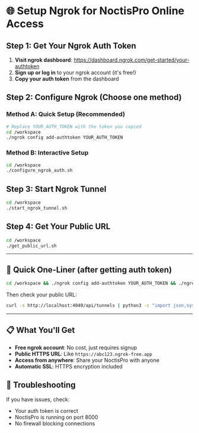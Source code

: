 # 🌐 Setup Ngrok for NoctisPro Online Access

## Step 1: Get Your Ngrok Auth Token

1. **Visit ngrok dashboard**: https://dashboard.ngrok.com/get-started/your-authtoken
2. **Sign up or log in** to your ngrok account (it's free!)
3. **Copy your auth token** from the dashboard

## Step 2: Configure Ngrok (Choose one method)

### Method A: Quick Setup (Recommended)
```bash
# Replace YOUR_AUTH_TOKEN with the token you copied
cd /workspace
./ngrok config add-authtoken YOUR_AUTH_TOKEN
```

### Method B: Interactive Setup
```bash
cd /workspace
./configure_ngrok_auth.sh
```

## Step 3: Start Ngrok Tunnel
```bash
cd /workspace
./start_ngrok_tunnel.sh
```

## Step 4: Get Your Public URL
```bash
cd /workspace
./get_public_url.sh
```

---

## 🚀 Quick One-Liner (after getting auth token)
```bash
cd /workspace && ./ngrok config add-authtoken YOUR_AUTH_TOKEN && ./ngrok http 8000 --log stdout &
```

Then check your public URL:
```bash
curl -s http://localhost:4040/api/tunnels | python3 -c "import json,sys; data=json.load(sys.stdin); print(data['tunnels'][0]['public_url'] if data.get('tunnels') else 'No active tunnels')"
```

---

## 📋 What You'll Get
- **Free ngrok account**: No cost, just requires signup
- **Public HTTPS URL**: Like `https://abc123.ngrok-free.app`
- **Access from anywhere**: Share your NoctisPro with anyone
- **Automatic SSL**: HTTPS encryption included

## 🔧 Troubleshooting
If you have issues, check:
- Your auth token is correct
- NoctisPro is running on port 8000
- No firewall blocking connections